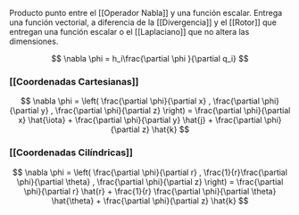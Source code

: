
Producto punto entre el [[Operador Nabla]] y una función escalar. Entrega una función vectorial, a diferencia de la [[Divergencia]] y el [[Rotor]] que entregan una función escalar o el [[Laplaciano]] que no altera las dimensiones.

$$
	\nabla \phi = h_i\frac{\partial \phi }{\partial q_i}
$$

### [[Coordenadas Cartesianas]]

$$
	\nabla \phi = \left( \frac{\partial \phi}{\partial x} , \frac{\partial \phi}{\partial y} , \frac{\partial \phi}{\partial z} \right) = \frac{\partial \phi}{\partial x} \hat{\iota} +  \frac{\partial \phi}{\partial y} \hat{j} +  \frac{\partial \phi}{\partial z} \hat{k}
$$

### [[Coordenadas Cilíndricas]]

$$
	\nabla \phi = \left( \frac{\partial \phi}{\partial r} , \frac{1}{r}\frac{\partial \phi}{\partial \theta} , \frac{\partial \phi}{\partial z} \right) = \frac{\partial \phi}{\partial r} \hat{r} + \frac{1}{r} \frac{\partial \phi}{\partial \theta} \hat{\theta} + \frac{\partial \phi}{\partial z} \hat{k}
$$
